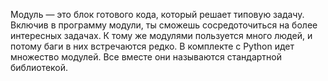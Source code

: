 Модуль — это блок готового кода, который решает типовую задачу. Включив в программу модули, ты сможешь сосредоточиться на более интересных задачах. К тому же модулями пользуется много людей, и потому баги в них встречаются редко. В комплекте с Python идет множество модулей. Все вместе они называются стандартной библиотекой. 
